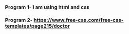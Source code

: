 ### Program 1- I am using html and css
### Program 2- https://www.free-css.com/free-css-templates/page215/doctor
